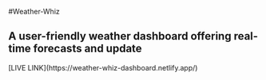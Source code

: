 #Weather-Whiz
<h2>A user-friendly weather dashboard offering real-time forecasts and update</h2>
[LIVE LINK](https://weather-whiz-dashboard.netlify.app/)
